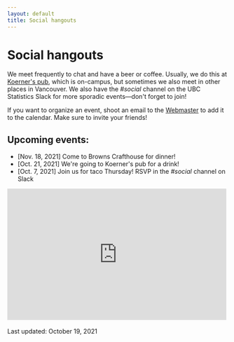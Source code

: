 ```yaml
---
layout: default
title: Social hangouts
---
```


# Social hangouts

We meet frequently to chat and have a beer or coffee.
Usually, we do this at [Koerner's pub](https://www.koerners.ca/),
which is on-campus, but sometimes we also meet in other places in Vancouver.
We also have the *#social* channel on the UBC Statistics Slack for more sporadic
events&mdash;don't forget to join!

If you want to organize an event, shoot an email to the [Webmaster](./about.html)
to add it to the calendar. Make sure to invite your friends!


## Upcoming events:

- [Nov. 18, 2021] Come to Browns Crafthouse for dinner!
- [Oct. 21, 2021] We're going to Koerner's pub for a drink!
- [Oct. 7, 2021] Join us for taco Thursday!
RSVP in the *#social* channel on Slack

<div class="span9">
	<iframe src="https://calendar.google.com/calendar/embed?height=300&wkst=1&bgcolor=%23ffffff&ctz=America%2FVancouver&src=ZDhibmxnaGlxcmVwc2ZrazNjN2ZsZmlyaWNAZ3JvdXAuY2FsZW5kYXIuZ29vZ2xlLmNvbQ&color=%238E24AA&showPrint=0&showTitle=0" style="border-width:0" width="500" height="300" frameborder="0" scrolling="no"></iframe>
</div><!--/span-->
<br/>
Last updated: October 19, 2021
